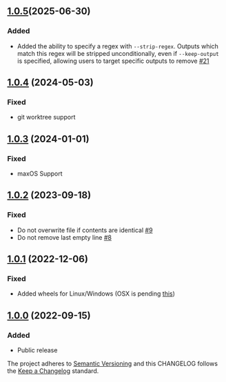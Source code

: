 ## [1.0.5](https://github.com/deshaw/nbstripout-fast/compare/v1.0.3...v1.0.4)(2025-06-30)
### Added
- Added the ability to specify a regex with `--strip-regex`. Outputs which match
  this regex will be stripped unconditionally, even if `--keep-output` is
  specified, allowing users to target specific outputs to remove
  [#21](https://github.com/deshaw/nbstripout-fast/pull/21)

## [1.0.4](https://github.com/deshaw/nbstripout-fast/compare/v1.0.3...v1.0.4) (2024-05-03)
### Fixed
- git worktree support

## [1.0.3](https://github.com/deshaw/nbstripout-fast/compare/v1.0.2...v1.0.3) (2024-01-01)
### Fixed
- maxOS Support

## [1.0.2](https://github.com/deshaw/nbstripout-fast/compare/v1.0.1...v1.0.2) (2023-09-18)
### Fixed
- Do not overwrite file if contents are identical [#9](https://github.com/deshaw/nbstripout-fast/issues/9)
- Do not remove last empty line [#8](https://github.com/deshaw/nbstripout-fast/issues/8)

## [1.0.1](https://github.com/deshaw/nbstripout-fast/compare/v1.0.0...v1.0.1) (2022-12-06)
### Fixed
- Added wheels for Linux/Windows (OSX is pending [this](https://github.com/PyO3/maturin/issues/1080#issuecomment-1330000265))

## [1.0.0](https://github.com/deshaw/nbstripout-fast/compare/v1.0.0...v1.0.0) (2022-09-15)

### Added

- Public release

The project adheres to [Semantic Versioning](https://semver.org/spec/v2.0.0.html) and
this CHANGELOG follows the [Keep a Changelog](https://keepachangelog.com/en/1.0.0/) standard.
